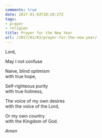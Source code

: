 ```yaml
---
comments: true
date: 2017-01-03T20:20:27Z
tags:
- prayer
- religion
title: Prayer for the New Year
url: /2017/01/03/prayer-for-the-new-year/
---
```


Lord,

May I not confuse

Naive, blind optimism  
with true hope,

Self-righteous purity  
with true holiness,

The voice of my own desires  
with the voice of the Lord,

Or my own country  
with the Kingdom of God.

*Amen*
